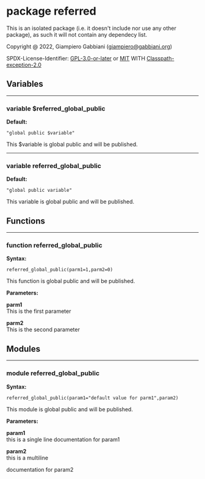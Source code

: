 # package referred

This is an isolated package (i.e. it doesn't include nor use any other package),
as such it will not contain any dependecy list.

Copyright @ 2022, Giampiero Gabbiani (giampiero@gabbiani.org)

SPDX-License-Identifier: [GPL-3.0-or-later](https://spdx.org/licenses/GPL-3.0-or-later.html) or [MIT](https://spdx.org/licenses/MIT.html) WITH [Classpath-exception-2.0](https://spdx.org/licenses/Classpath-exception-2.0.html)


## Variables

---

### variable $referred_global_public

__Default:__

    "global public $variable"

This $variable is global public and will be published.


---

### variable referred_global_public

__Default:__

    "global public variable"

This variable is global public and will be published.


## Functions

---

### function referred_global_public

__Syntax:__

```text
referred_global_public(parm1=1,parm2=0)
```

This function is global public and will be published.


__Parameters:__

__parm1__  
This is the first parameter

__parm2__  
This is the second parameter


## Modules

---

### module referred_global_public

__Syntax:__

    referred_global_public(param1="default value for parm1",param2)

This module is global public and will be published.


__Parameters:__

__param1__  
this is a single line documentation for param1

__param2__  
this is a multiline

documentation for param2




